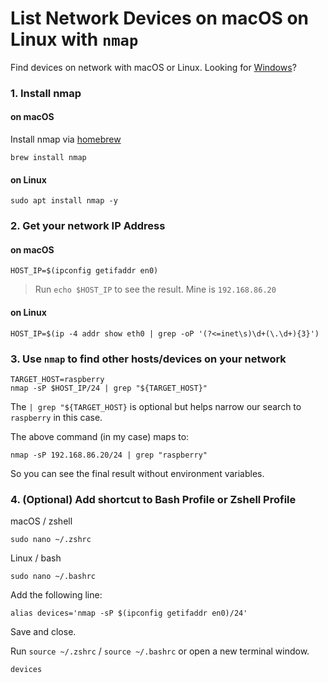 # List Network Devices on macOS on Linux with `nmap`
Find devices on network with macOS or Linux. Looking for [Windows](https://github.com/codingforentrepreneurs/Pi-Awesome/blob/main/how-tos/List%20Network%20Devices%20on%20Windows%20with%20nmap.md)?


### 1. Install nmap

#### on macOS
Install nmap via [homebrew](https://brew.sh)
```
brew install nmap
```

#### on Linux
```
sudo apt install nmap -y
```


### 2. Get your network IP Address

#### on macOS
```
HOST_IP=$(ipconfig getifaddr en0)
```
> Run `echo $HOST_IP` to see the result. Mine is `192.168.86.20`


#### on Linux
```
HOST_IP=$(ip -4 addr show eth0 | grep -oP '(?<=inet\s)\d+(\.\d+){3}')
```


### 3. Use `nmap` to find other hosts/devices on your network


```
TARGET_HOST=raspberry
nmap -sP $HOST_IP/24 | grep "${TARGET_HOST}"
```
The `| grep "${TARGET_HOST}` is optional but helps narrow our search to `raspberry` in this case.

The above command (in my case) maps to:
```
nmap -sP 192.168.86.20/24 | grep "raspberry"
```
So you can see the final result without environment variables.


### 4. (Optional) Add shortcut to Bash Profile or Zshell Profile

macOS / zshell
```
sudo nano ~/.zshrc
```

Linux / bash

```
sudo nano ~/.bashrc
```

Add the following line:
```
alias devices='nmap -sP $(ipconfig getifaddr en0)/24'
```

Save and close. 


Run `source ~/.zshrc` / `source ~/.bashrc` or open a new terminal window.

```
devices
```
